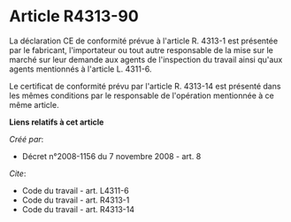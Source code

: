 # Article R4313-90

La déclaration CE de conformité prévue à l'article R. 4313-1 est présentée par le fabricant, l'importateur ou tout autre
responsable de la mise sur le marché sur leur demande aux agents de l'inspection du travail ainsi qu'aux agents mentionnés à
l'article L. 4311-6. 

Le certificat de conformité prévu par l'article R. 4313-14 est présenté dans les mêmes conditions par le responsable de
l'opération mentionnée à ce même article.

**Liens relatifs à cet article**

_Créé par_:

  - Décret n°2008-1156 du 7 novembre 2008 - art. 8

_Cite_:

  - Code du travail - art. L4311-6
  - Code du travail - art. R4313-1
  - Code du travail - art. R4313-14
